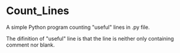 # Count_Lines
A simple Python program counting "useful" lines in .py file.

The difinition of "useful" line is that the line is neither only containing comment nor blank.

